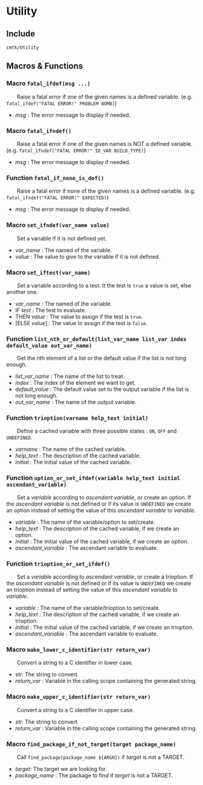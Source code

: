 
# Utility

## Include
`cmtk/Utility`

## Macros & Functions
### Macro `fatal_ifdef(msg ...)`

&ensp;&ensp;&ensp;&ensp;Raise a fatal error if one of the given names is a defined variable. (e.g. `fatal_ifdef("FATAL ERROR!" PROBLEM BOMB)`)

- *msg* :  The error message to display if needed.

### Macro `fatal_ifndef()`

&ensp;&ensp;&ensp;&ensp;Raise a fatal error if one of the given names is NOT a defined variable. (e.g. `fatal_ifndef("FATAL ERROR!" ID_VAR BUILD_TYPE)`)

- *msg* :  The error message to display if needed.

### Function `fatal_if_none_is_def()`

&ensp;&ensp;&ensp;&ensp;Raise a fatal error if none of the given names is a defined variable. (e.g. `fatal_ifndef("FATAL ERROR!" EXPECTED)`)

- *msg* :  The error message to display if needed.

### Macro `set_ifndef(var_name value)`

&ensp;&ensp;&ensp;&ensp;Set a variable if it is not defined yet.

- *var_name* :  The named of the variable.
- *value* :  The value to give to the variable if it is not defined.

### Macro `set_iftest(var_name)`

&ensp;&ensp;&ensp;&ensp;Set a variable according to a test. It the test is `true` a value is set, else another one.

- *var_name* :  The named of the variable.
- IF *test* : The test to evaluate.
- THEN *value* : The value to assign if the test is `true`.
- [ELSE *value*] : The value to assign if the test is `false`.

### Function `list_nth_or_default(list_var_name list_var index default_value out_var_name)`

&ensp;&ensp;&ensp;&ensp;Get the nth element of a list or the default value if the list is not long enough.

- *list_var_name* :  The name of the list to treat.
- *index* :  The index of the element we want to get.
- *default_value* :  The default value set to the output variable if the list is not long enough.
- *out_var_name* :  The name of the output variable.

### Function `trioption(varname help_text initial)`

&ensp;&ensp;&ensp;&ensp;Define a cached variable with three possible states : `ON`, `OFF` and `UNDEFINED`.

- *varname* :  The name of the cached variable.
- *help_text* :  The description of the cached variable.
- *initial* :  The initial value of the cached variable.

### Function `option_or_set_ifdef(variable help_text initial ascendant_variable)`

&ensp;&ensp;&ensp;&ensp;Set a *variable* according to *ascendant variable*, or create an option. If the *ascendant 
variable* is not defined or if its value is `UNDEFINED` we create an option instead of setting the value of 
this *ascendant variable* to *variable*.

- *variable* :  The name of the variable/option to set/create.
- *help_text* :  The description of the cached variable, if we create an option.
- *initial* :  The initial value of the cached variable, if we create an option.
- *ascendant_variable* :  The ascendant variable to evaluate.

### Function `trioption_or_set_ifdef()`

&ensp;&ensp;&ensp;&ensp;Set a *variable* according to *ascendant variable*, or create a trioption. If the *ascendant 
variable* is not defined or if its value is `UNDEFINED` we create an trioption instead of setting the value of 
this *ascendant variable* to *variable*.

- *variable* :  The name of the variable/trioption to set/create.
- *help_text* :  The description of the cached variable, if we create an trioption.
- *initial* :  The initial value of the cached variable, if we create an trioption.
- *ascendant_variable* :  The ascendant variable to evaluate.

### Macro `make_lower_c_identifier(str return_var)`

&ensp;&ensp;&ensp;&ensp;Convert a string to a C identifier in lower case.

- *str*: The string to convert.
- *return_var* :  Variable in the calling scope containing the generated string.

### Macro `make_upper_c_identifier(str return_var)`

&ensp;&ensp;&ensp;&ensp;Convert a string to a C identifier in upper case.

- *str*: The string to convert.
- *return_var* :  Variable in the calling scope containing the generated string.

### Macro `find_package_if_not_target(target package_name)`

&ensp;&ensp;&ensp;&ensp;Call `find_package(package_name ${ARGN})` if *target* is not a TARGET.

- *target*: The target we are looking for.
- *package_name* :  The package to find if *target* is not a TARGET.
